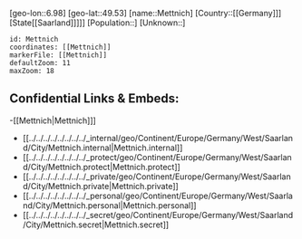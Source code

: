 ﻿---
location: [49.53,6.98]
mapzoom: [7,12] 
mapmarker: city 
type: City
tags:
- geo/City


SpocWebEntityId: 32446
isDeleted: false
confidential: public

---
[geo-lon::6.98]
[geo-lat::49.53]
[name::Mettnich]
[Country::[[Germany]]]
[State[[Saarland]]]]]
[Population::]
[Unknown::]


```leaflet
id: Mettnich
coordinates: [[Mettnich]]
markerFile: [[Mettnich]]
defaultZoom: 11 
maxZoom: 18
```


## Confidential Links & Embeds: 
-[[Mettnich|Mettnich]]] 
- [[../../../../../../../../_internal/geo/Continent/Europe/Germany/West/Saarland/City/Mettnich.internal|Mettnich.internal]] 
- [[../../../../../../../../_protect/geo/Continent/Europe/Germany/West/Saarland/City/Mettnich.protect|Mettnich.protect]] 
- [[../../../../../../../../_private/geo/Continent/Europe/Germany/West/Saarland/City/Mettnich.private|Mettnich.private]] 
- [[../../../../../../../../_personal/geo/Continent/Europe/Germany/West/Saarland/City/Mettnich.personal|Mettnich.personal]] 
- [[../../../../../../../../_secret/geo/Continent/Europe/Germany/West/Saarland/City/Mettnich.secret|Mettnich.secret]] 
